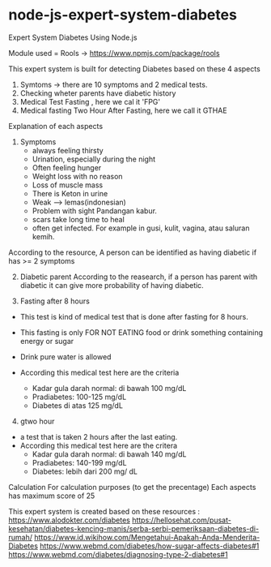 # node-js-expert-system-diabetes
Expert System Diabetes Using Node.js

Module used = Rools -> https://www.npmjs.com/package/rools

This expert system is built for detecting Diabetes based on these 4 aspects
1. Symtoms -> there are 10 symptoms and 2 medical tests.
2. Checking wheter parents have diabetic history
3. Medical Test Fasting  , here we cal it 'FPG'
4. Medical fasting  Two Hour After Fasting, here we call it GTHAE


Explanation of each aspects
1. Symptoms
    - always feeling thirsty
    - Urination, especially during the night
    - Often feeling hunger
    - Weight loss with no reason
    - Loss of muscle mass
    - There is Keton in urine
    - Weak --> lemas(indonesian)
    - Problem with sight Pandangan kabur.
    - scars take long time to heal
    -  often get infected. For example in gusi, kulit, vagina, atau saluran kemih.
 
 According to the resource, A person can be identified as having diabetic if has >= 2 symptoms

2. Diabetic parent
According to the reasearch, if a person has parent with diabetic it can give more
probability of having diabetic.

3. Fasting after 8 hours
 - This test is kind of medical test that is done after fasting for 8 hours. 
 - This fasting is only FOR NOT EATING food or drink something containing energy or sugar
 - Drink pure water is allowed

 - According this medical test here are the criteria
    - Kadar gula darah normal: di bawah 100 mg/dL
    - Pradiabetes: 100-125 mg/dL
    - Diabetes di atas 125 mg/dL

4. gtwo hour
- a test that is taken 2 hours after the last eating.
- According this medical test here are the critera
    - Kadar gula darah normal: di bawah 140 mg/dL
    - Pradiabetes: 140-199 mg/dL
    - Diabetes: lebih dari 200 mg/ dL


Calculation
For calculation purposes (to get the precentage)
Each aspects has maximum score of 25 

This expert system is created based on these resources :
https://www.alodokter.com/diabetes
https://hellosehat.com/pusat-kesehatan/diabetes-kencing-manis/serba-serbi-pemeriksaan-diabetes-di-rumah/
https://www.id.wikihow.com/Mengetahui-Apakah-Anda-Menderita-Diabetes
https://www.webmd.com/diabetes/how-sugar-affects-diabetes#1
https://www.webmd.com/diabetes/diagnosing-type-2-diabetes#1